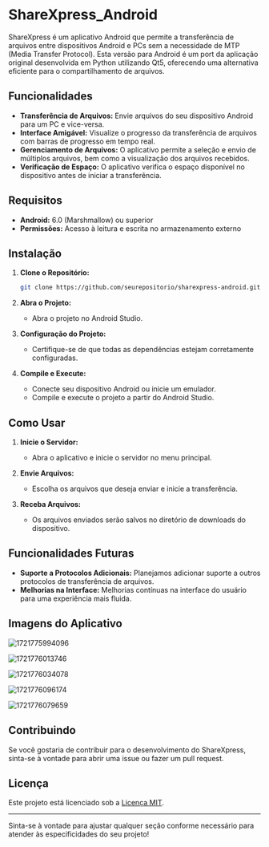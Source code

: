 # ShareXpress_Android

ShareXpress é um aplicativo Android que permite a transferência de arquivos entre dispositivos Android e PCs sem a necessidade de MTP (Media Transfer Protocol). Esta versão para Android é um port da aplicação original desenvolvida em Python utilizando Qt5, oferecendo uma alternativa eficiente para o compartilhamento de arquivos.

## Funcionalidades

- **Transferência de Arquivos:** Envie arquivos do seu dispositivo Android para um PC e vice-versa.
- **Interface Amigável:** Visualize o progresso da transferência de arquivos com barras de progresso em tempo real.
- **Gerenciamento de Arquivos:** O aplicativo permite a seleção e envio de múltiplos arquivos, bem como a visualização dos arquivos recebidos.
- **Verificação de Espaço:** O aplicativo verifica o espaço disponível no dispositivo antes de iniciar a transferência.

## Requisitos

- **Android:** 6.0 (Marshmallow) ou superior
- **Permissões:** Acesso à leitura e escrita no armazenamento externo

## Instalação

1. **Clone o Repositório:**

   ```sh
   git clone https://github.com/seurepositorio/sharexpress-android.git
   ```
2. **Abra o Projeto:**

   - Abra o projeto no Android Studio.
3. **Configuração do Projeto:**

   - Certifique-se de que todas as dependências estejam corretamente configuradas.
4. **Compile e Execute:**

   - Conecte seu dispositivo Android ou inicie um emulador.
   - Compile e execute o projeto a partir do Android Studio.

## Como Usar

1. **Inicie o Servidor:**

   - Abra o aplicativo e inicie o servidor no menu principal.
2. **Envie Arquivos:**

   - Escolha os arquivos que deseja enviar e inicie a transferência.
3. **Receba Arquivos:**

   - Os arquivos enviados serão salvos no diretório de downloads do dispositivo.

## Funcionalidades Futuras

- **Suporte a Protocolos Adicionais:** Planejamos adicionar suporte a outros protocolos de transferência de arquivos.
- **Melhorias na Interface:** Melhorias contínuas na interface do usuário para uma experiência mais fluida.

## Imagens do Aplicativo

![1721775994096](image/README/1721775994096.png)

![1721776013746](image/README/1721776013746.png)

![1721776034078](image/README/1721776034078.png)

![1721776096174](image/README/1721776096174.png)

![1721776079659](image/README/1721776079659.png)


## Contribuindo

Se você gostaria de contribuir para o desenvolvimento do ShareXpress, sinta-se à vontade para abrir uma issue ou fazer um pull request.

## Licença

Este projeto está licenciado sob a [Licença MIT](LICENSE).

---

Sinta-se à vontade para ajustar qualquer seção conforme necessário para atender às especificidades do seu projeto!
